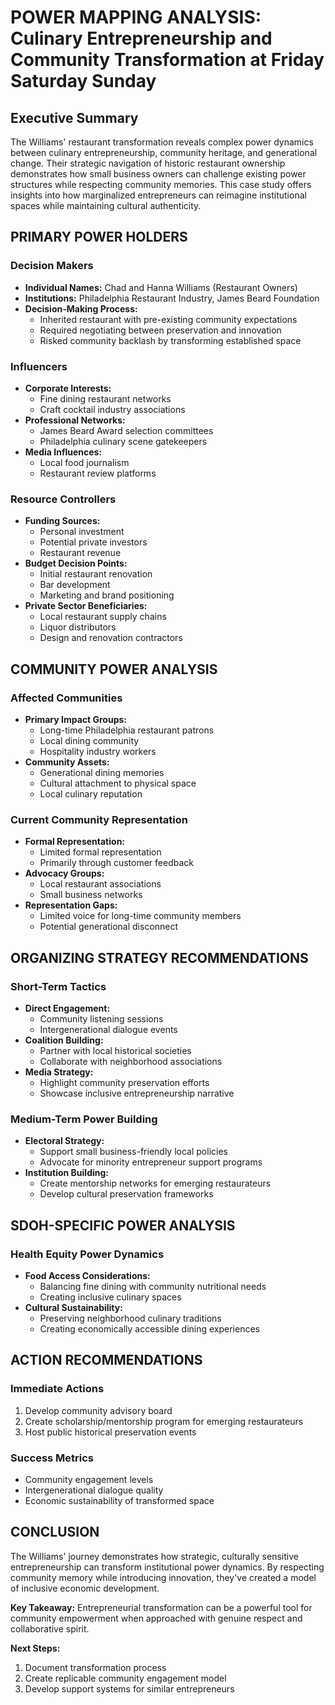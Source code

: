 # POWER MAPPING ANALYSIS: Culinary Entrepreneurship and Community Transformation at Friday Saturday Sunday

## Executive Summary
The Williams' restaurant transformation reveals complex power dynamics between culinary entrepreneurship, community heritage, and generational change. Their strategic navigation of historic restaurant ownership demonstrates how small business owners can challenge existing power structures while respecting community memories. This case study offers insights into how marginalized entrepreneurs can reimagine institutional spaces while maintaining cultural authenticity.

## PRIMARY POWER HOLDERS

### Decision Makers
- **Individual Names:** Chad and Hanna Williams (Restaurant Owners)
- **Institutions:** Philadelphia Restaurant Industry, James Beard Foundation
- **Decision-Making Process:** 
  - Inherited restaurant with pre-existing community expectations
  - Required negotiating between preservation and innovation
  - Risked community backlash by transforming established space

### Influencers
- **Corporate Interests:** 
  - Fine dining restaurant networks
  - Craft cocktail industry associations
- **Professional Networks:** 
  - James Beard Award selection committees
  - Philadelphia culinary scene gatekeepers
- **Media Influences:** 
  - Local food journalism
  - Restaurant review platforms

### Resource Controllers
- **Funding Sources:** 
  - Personal investment
  - Potential private investors
  - Restaurant revenue
- **Budget Decision Points:** 
  - Initial restaurant renovation
  - Bar development
  - Marketing and brand positioning
- **Private Sector Beneficiaries:** 
  - Local restaurant supply chains
  - Liquor distributors
  - Design and renovation contractors

## COMMUNITY POWER ANALYSIS

### Affected Communities
- **Primary Impact Groups:** 
  - Long-time Philadelphia restaurant patrons
  - Local dining community
  - Hospitality industry workers
- **Community Assets:** 
  - Generational dining memories
  - Cultural attachment to physical space
  - Local culinary reputation

### Current Community Representation
- **Formal Representation:** 
  - Limited formal representation
  - Primarily through customer feedback
- **Advocacy Groups:** 
  - Local restaurant associations
  - Small business networks
- **Representation Gaps:** 
  - Limited voice for long-time community members
  - Potential generational disconnect

## ORGANIZING STRATEGY RECOMMENDATIONS

### Short-Term Tactics
- **Direct Engagement:** 
  - Community listening sessions
  - Intergenerational dialogue events
- **Coalition Building:** 
  - Partner with local historical societies
  - Collaborate with neighborhood associations
- **Media Strategy:** 
  - Highlight community preservation efforts
  - Showcase inclusive entrepreneurship narrative

### Medium-Term Power Building
- **Electoral Strategy:** 
  - Support small business-friendly local policies
  - Advocate for minority entrepreneur support programs
- **Institution Building:** 
  - Create mentorship networks for emerging restaurateurs
  - Develop cultural preservation frameworks

## SDOH-SPECIFIC POWER ANALYSIS

### Health Equity Power Dynamics
- **Food Access Considerations:** 
  - Balancing fine dining with community nutritional needs
  - Creating inclusive culinary spaces
- **Cultural Sustainability:** 
  - Preserving neighborhood culinary traditions
  - Creating economically accessible dining experiences

## ACTION RECOMMENDATIONS

### Immediate Actions
1. Develop community advisory board
2. Create scholarship/mentorship program for emerging restaurateurs
3. Host public historical preservation events

### Success Metrics
- Community engagement levels
- Intergenerational dialogue quality
- Economic sustainability of transformed space

## CONCLUSION
The Williams' journey demonstrates how strategic, culturally sensitive entrepreneurship can transform institutional power dynamics. By respecting community memory while introducing innovation, they've created a model of inclusive economic development.

**Key Takeaway:** Entrepreneurial transformation can be a powerful tool for community empowerment when approached with genuine respect and collaborative spirit.

**Next Steps:** 
1. Document transformation process
2. Create replicable community engagement model
3. Develop support systems for similar entrepreneurs
